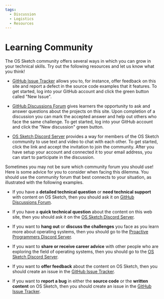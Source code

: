 ```yaml
---
tags:
  - Discussion
  - Logistics
  - Resources
---
```


# Learning Community

The OS Sketch community offers several ways in which you can grow in your
technical skills. Try out the following resources and let us know what you
think!

- [GitHub Issue
  Tracker](https://github.com/OS-Sketch/www.os-sketch.com/issues)
  allows you to, for instance, offer feedback on this site and report a defect
  in the source code examples that it features. To get started, log into your
  GitHub account and click the green button called "New Issue".

- [GitHub Discussions
  Forum](https://github.com/OS-Sketch/www.os-sketch.com/discussions) gives
  learners the opportunity to ask and answer questions about the projects on
  this site. Upon completion of a discussion you can mark the accepted answer
  and help out others who face the same challenge. To get started, log into your
  GitHub account and click the "New discussion" green button.

- [OS Sketch Discord Server](https://discord.gg/9VfCdqffu6) provides a way for
  members of the OS Sketch community to use text and video to chat with each
  other. To get started, click the link and accept the invitation to join the
  community. After you have setup your account and connected it to your email
  address, you can start to participate in the discussion.

Sometimes you may not be sure which community forum you should use! Here is some
advice for you to consider when facing this dilemma. You should use the
community forum that best connects to your situation, as illustrated with the
following examples.

- If you have a **detailed technical question** or **need technical support**
  with content on OS Sketch, then you should ask it on [GitHub
  Discussions
  Forum](https://github.com/OS-Sketch/www.os-sketch.com/discussions).

- If you have a **quick technical question** about the content on this web site,
  then you should ask it on the [OS Sketch Discord
  Server](https://discord.gg/kjah8MFYbR).

- If you want to **hang out** or **discuss the challenges** you face as you
  learn more about operating systems, then you should go to the [Proactive
  Programmers Discord Server](https://discord.gg/kjah8MFYbR).

- If you want to **share or receive career advice** with other people who are
  exploring the field of operating systems, then you should go to the [OS Sketch
  Discord Server](https://discord.gg/kjah8MFYbR).

- If you want to **offer feedback** about the content on OS Sketch,
  then you should create an issue in the [GitHub Issue
  Tracker](https://github.com/OS-Sketch/www.os-sketch.com/issues).

- If you want to **report a bug** in either the **source code** or the **written
  content** on OS Sketch, then you should create an issue in the
  [GitHub Issue
  Tracker](https://github.com/OS-Sketch/www.os-sketch.com/issues).
